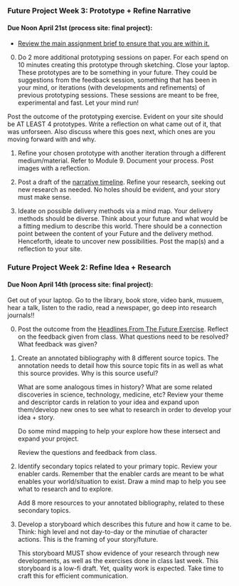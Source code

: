 ### Future Project Week 3: Prototype + Refine Narrative

#### Due Noon April 21st (process site: final project):

- [Review the main assignment brief to ensure that you are within it.](future.md)

0. Do 2 more additional prototyping sessions on paper. For each spend on 10 minutes creating this prototype through sketching. Close your laptop. These prototypes are to be something in your future. They could be suggestions from the feedback session, something that has been in your mind, or iterations (with developments and refinements) of previous prototyping sessions. These sessions are meant to be free, experimental and fast. Let your mind run!

Post the outcome of the prototyping exercise. Evident on your site should be AT LEAST 4 prototypes. Write a reflection on what came out of it, that was unforseen. Also discuss where this goes next, which ones are you moving forward with and why.


1. Refine your chosen prototype with another iteration through a different medium/material. Refer to Module 9. Document your process. Post images with a reflection.


2. Post a draft of the [narrative timeline](narrative_timeline.md). Refine your research, seeking out new research as needed. No holes should be evident, and your story must make sense.


3. Ideate on possible delivery methods via a mind map. Your delivery methods should be diverse. Think about your future and what would be a fitting medium to describe this world. There should be a connection point between the content of your Future and the delivery method. Henceforth, ideate to uncover new possibilities. Post the map(s) and a reflection to your site.


### Future Project Week 2: Refine Idea + Research

#### Due Noon April 14th (process site: final project):

Get out of your laptop. Go to the library, book store, video bank, musuem, hear a talk, listen to the radio, read a newspaper, go deep into research journals!!


0. Post the outcome from the [Headlines From The Future Exercise](HeadlinesFromTheFuture.md). Reflect on the feedback given from class. What questions need to be resolved? What feedback was given?


1. Create an annotated bibliography with 8 different source topics. The annotation needs to detail how this source topic fits in as well as what this source provides. Why is this source useful?

	What are some analogous times in history? What are some related discoveries in science, technology, medicine, etc? Review your theme and descriptor cards in relation to your idea and expand upon them/develop new ones to see what to research in order to develop your idea + story.

	Do some mind mapping to help your explore how these intersect and expand your project.

	Review the questions and feedback from class.



2. Identify secondary topics related to your primary topic. Review your enabler cards. Remember that the enabler cards are meant to be what enables your world/situation to exist. Draw a mind map to help you see what to research and to explore.

	Add 8 more resources to your annotated bibliography, related to these secondary topics.




3. Develop a storyboard which describes this future and how it came to be. Think: high level and not day-to-day or the minutiae of character actions. This is the framing of your story/future.

	This storyboard MUST show evidence of your research through new developments, as well as the exercises done in class last week. This storyboard is a low-fi draft. Yet, quality work is expected. Take time to craft this for efficient communication.
